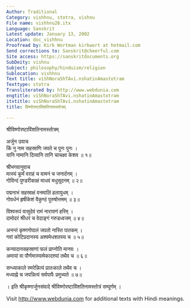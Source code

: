 ```yaml
---
Author: Traditional
Category: vishhnu, stotra, vishnu
File name: vishhnu28.itx
Language: Sanskrit
Latest update: January 13, 2002
Location: doc_vishhnu
Proofread by: Kirk Wortman kirkwort at hotmail.com
Send corrections to: Sanskrit@cheerful.com
Site access: https://sanskritdocuments.org
SubDeity: vishnu
Subject: philosophy/hinduism/religion
Sublocation: vishhnu
Text title: viShNoraShTAvi.nshatinAmastotram
Texttype: stotra
Transliterated by: http://www.webdunia.com
engtitle: viShNoraShTAvi.nshatinAmastotram
itxtitle: viShNoraShTAvi.nshatinAmastotram
title: विष्णोरष्टाविंशतिनामस्तोत्रम्

---
```

  
 श्रीविष्णोरष्टाविंशतिनामस्तोत्रम्   
  
अर्जुन उवाच  
किं नु नाम सहस्राणि जपते च पुनः पुनः ।  
यानि नामानि दिव्यानि तानि चाचक्ष्व केशव ॥ १॥  
  
श्रीभगवानुवाच  
मत्स्यं कूर्मं वराहं च वामनं च जनार्दनम् ।  
गोविन्दं पुण्डरीकाक्षं माधवं मधुसूदनम् ॥ २॥  
  
पद्मनाभं सहस्राक्षं वनमालिं हलायुधम् ।  
गोवर्धनं हृषीकेशं वैकुण्ठं पुरुषोत्तमम् ॥ ३॥  
  
विश्वरूपं वासुदेवं रामं नारायणं हरिम् ।  
दामोदरं श्रीधरं च वेदाङ्गं गरुडध्वजम् ॥ ४॥  
  
अनन्तं कृष्णगोपालं जपतो नास्ति पातकम् ।  
गवां कोटिप्रदानस्य अश्वमेधशतस्य च ॥ ५॥  
  
कन्यादानसहस्राणां फलं प्राप्नोति मानवः ।  
अमायां वा पौर्णमास्यामेकादश्यां तथैव च ॥ ६॥  
  
सन्ध्याकाले स्मरेन्नित्यं प्रातःकाले तथैव च ।  
मध्याह्ने च जपन्नित्यं सर्वपापैः प्रमुच्यते ॥ ७॥  
  
। इति श्रीकृष्णार्जुनसंवादे श्रीविष्णोरष्टाविंशतिनामस्तोत्रं सम्पूर्णम् ।  
  
Visit http://www.webdunia.com for additional texts with Hindi meanings.  
  
